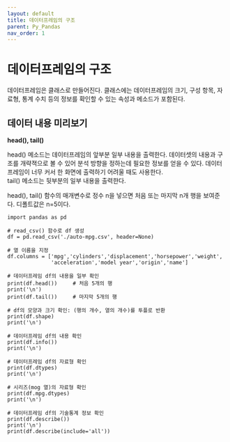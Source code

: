 ```yaml
---
layout: default
title: 데이터프레임의 구조
parent: Py_Pandas
nav_order: 1
---
```


# 데이터프레임의 구조

데이터프레임은 클래스로 만들어진다. 클래스에는 데이터프레임의 크기, 구성 항목, 자료형, 통계 수치 등의 정보를 확인할 수 있는 속성과 메소드가 포함된다.

## 데이터 내용 미리보기

**head(), tail()**

head() 메소드는 데이터프레임의 앞부분 일부 내용을 출력한다. 데이터셋의 내용과 구조를 개략젹으로 볼 수 있어 분석 방향을 정하는데 필요한 정보를 얻을 수 있다. 데이터프레임이 너무 커서 한 화면에 출력하기 어려울 때도 사용한다.<br>
tail() 메소드는 뒷부분의 일부 내용을 출력한다.

head(), tail() 함수의 매개변수로 정수 n을 넣으면 처음 또는 마지막 n개 행을 보여준다. 디폴트값은 n=5이다.

```
import pandas as pd

# read_csv() 함수로 df 생성
df = pd.read_csv('./auto-mpg.csv', header=None)

# 열 이름을 지정
df.columns = ['mpg','cylinders','displacement','horsepower','weight',
              'acceleration','model year','origin','name']

# 데이터프레임 df의 내용을 일부 확인 
print(df.head())     # 처음 5개의 행
print('\n')
print(df.tail())     # 마지막 5개의 행

# df의 모양과 크기 확인: (행의 개수, 열의 개수)를 투플로 반환 
print(df.shape)
print('\n')

# 데이터프레임 df의 내용 확인 
print(df.info())
print('\n')

# 데이터프레임 df의 자료형 확인 
print(df.dtypes)
print('\n')

# 시리즈(mog 열)의 자료형 확인 
print(df.mpg.dtypes)
print('\n')

# 데이터프레임 df의 기술통계 정보 확인 
print(df.describe())
print('\n')
print(df.describe(include='all'))
```
